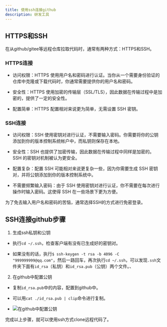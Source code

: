 ```yaml
---
title: 使用ssh连接github
description: 研发工具
---
```


## HTTPS和SSH

在从github/gitee等远程仓库拉取代码时，通常有两种方式：HTTPS和SSH。

### HTTPS连接

* 访问权限：HTTPS 使用用户名和密码进行认证。当你从一个需要身份验证的仓库中克隆或下载代码时，你通常需要提供你的用户名和密码。

* 安全性：HTTPS 使用加密的传输层（SSL/TLS），因此数据在传输过程中是加密的，提供了一定的安全性。

* 配置简单：HTTPS 配置相对来说更为简单，无需设置 SSH 密钥。

### SSH连接

* 访问权限：SSH 使用密钥对进行认证，不需要输入密码。你需要将你的公钥添加到你的版本控制系统帐户中，而私钥则保存在本地。

* 安全性：SSH 也提供了加密传输，因此数据在传输过程中同样是加密的。SSH 的密钥对机制被认为更安全。

* 配置复杂：配置 SSH 可能相对来说更复杂一些，因为你需要生成 SSH 密钥对，并将公钥添加到你的版本控制系统中。

* 不需要频繁输入密码：由于 SSH 使用密钥对进行认证，你不需要在每次进行操作时输入密码。这使得 SSH 在一些场景下更为方便。

为了免去输入用户名和密码的苦恼，通常选择SSH的方式进行免密登录。

## SSH连接github步骤

1. 生成ssh私钥和公钥

* 执行`cd ~/.ssh`，检查客户端有没有已生成好的密钥对。

* 如果没有的话，执行`$ ssh-keygen -t rsa -b 4096 -C "999999999@qq.com"`，然后一路回车，再次执行`cd ~/.ssh`，可以发现`.ssh`文件夹下面有`id_rsa`（私钥）和`id_rsa.pub`（公钥）两个文件。、

2. 在github中配置公钥

* 复制`id_rsa.pub`中的内容，配置到github中。

* 可以用`cat ./id_rsa.pub | clip`命令进行复制。

* ![在github中配置公钥](/images/summary_primary_basic_github-ssh1.jpg)

完成以上步骤，就可以使用ssh方式clone远程代码了。
